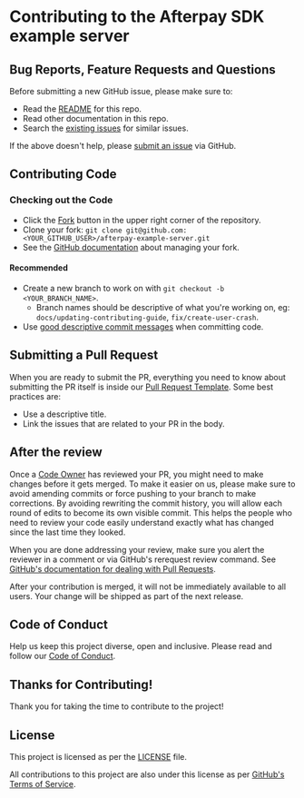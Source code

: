 # Contributing to the Afterpay SDK example server

## Bug Reports, Feature Requests and Questions

Before submitting a new GitHub issue, please make sure to:

- Read the [README][readme] for this repo.
- Read other documentation in this repo.
- Search the [existing issues][issues] for similar issues.

If the above doesn't help, please [submit an issue][new-issue] via GitHub.

## Contributing Code

### Checking out the Code

- Click the [Fork][fork-repo] button in the upper right corner of the repository.
- Clone your fork:
    `git clone git@github.com:<YOUR_GITHUB_USER>/afterpay-example-server.git`
- See the [GitHub documentation][fork-docs] about managing your fork.

#### Recommended

- Create a new branch to work on with `git checkout -b <YOUR_BRANCH_NAME>`.
    - Branch names should be descriptive of what you're working on, eg: `docs/updating-contributing-guide`, `fix/create-user-crash`.
- Use [good descriptive commit messages][commit-messages] when committing code.

## Submitting a Pull Request

When you are ready to submit the PR, everything you need to know about submitting the PR itself is inside our [Pull Request Template][pr-template]. Some best practices are:

- Use a descriptive title.
- Link the issues that are related to your PR in the body.

## After the review

Once a [Code Owner][code-owners] has reviewed your PR, you might need to make changes before it gets merged. To make it easier on us, please make sure to avoid amending commits or force pushing to your branch to make corrections. By avoiding rewriting the commit history, you will allow each round of edits to become its own visible commit. This helps the people who need to review your code easily understand exactly what has changed since the last time they looked.

When you are done addressing your review, make sure you alert the reviewer in a comment or via GitHub's rerequest review command. See [GitHub's documentation for dealing with Pull Requests][pr-docs].

After your contribution is merged, it will not be immediately available to all users. Your change will be shipped as part of the next release.

## Code of Conduct

Help us keep this project diverse, open and inclusive. Please read and follow our [Code of Conduct][code-of-conduct].

## Thanks for Contributing!

Thank you for taking the time to contribute to the project!

## License

This project is licensed as per the [LICENSE][license] file.

All contributions to this project are also under this license as per [GitHub's Terms of Service][github-terms-contribution].

<!-- Links: -->
[code-of-conduct]: CODE_OF_CONDUCT.md
[code-owners]: .github/CODEOWNERS
[commit-messages]: https://chris.beams.io/posts/git-commit/
[fork-repo]: https://github.com/ittybittyapps/afterpay-example-server/fork
[fork-docs]: https://help.github.com/articles/working-with-forks/
[github-terms-contribution]: https://help.github.com/en/github/site-policy/github-terms-of-service#6-contributions-under-repository-license
[issues]: https://github.com/ittybittyapps/afterpay-example-server/issues
[license]: LICENSE
[new-issue]: https://github.com/ittybittyapps/afterpay-example-server/issues/new/choose
[pr-template]: .github/PULL_REQUEST_TEMPLATE.md
[pr-docs]: https://help.github.com/en/github/collaborating-with-issues-and-pull-requests/requesting-a-pull-request-review
[readme]: README.md
